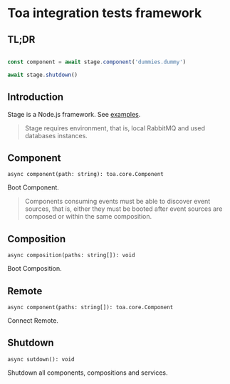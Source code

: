 # Toa integration tests framework

## TL;DR

```javascript

const component = await stage.component('dummies.dummy')

await stage.shutdown()
```

## Introduction

Stage is a Node.js framework. See [examples](../example/stage).

> Stage requires environment, that is, local RabbitMQ and used databases instances.

## Component

`async component(path: string): toa.core.Component`

Boot Component.

> Components consuming events must be able to discover event sources, that is, either they must be
> booted after event sources are composed or within the same composition.

## Composition

`async composition(paths: string[]): void`

Boot Composition.

## Remote

`async component(paths: string[]): toa.core.Component`

Connect Remote.

## Shutdown

`async sutdown(): void`

Shutdown all components, compositions and services.
